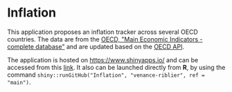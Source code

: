 # Inflation

This application proposes an inflation tracker across several OECD countries. The data are from the [OECD, \"Main Economic Indicators - complete database\"](https://doi.org/10.1787/data-00052-en) and are updated based on the [OECD API](https://data.oecd.org/api/).

The application is hosted on https://www.shinyapps.io/ and can be accessed from this [link](https://venance-riblier.shinyapps.io/Inflation/). It also can be launched directly from **R**, by using the command ``shiny::runGitHub("Inflation", "venance-riblier", ref = "main")``.

